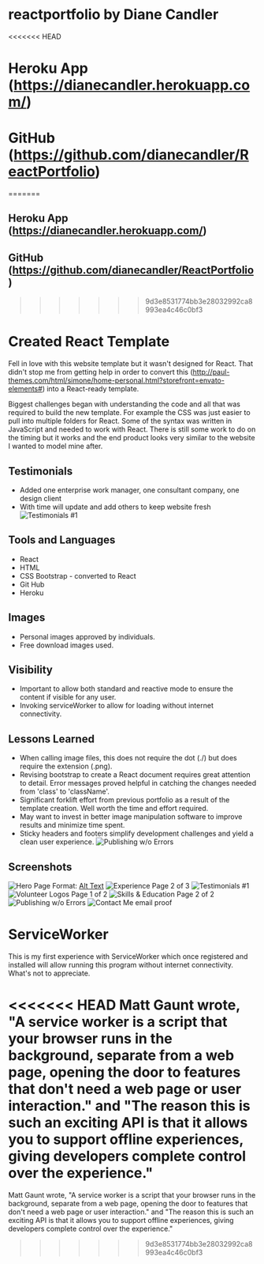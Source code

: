 # reactportfolio by Diane Candler

<<<<<<< HEAD
# Heroku App (https://dianecandler.herokuapp.com/)
# GitHub (https://github.com/dianecandler/ReactPortfolio)

=======
## Heroku App (https://dianecandler.herokuapp.com/)
## GitHub (https://github.com/dianecandler/ReactPortfolio)
>>>>>>> 9d3e8531774bb3e28032992ca8993ea4c46c0bf3

# Created React Template
Fell in love with this website template but it wasn't designed for React. That didn't stop me from getting help in order to convert this (http://paul-themes.com/html/simone/home-personal.html?storefront=envato-elements#) into a React-ready template.

Biggest challenges began with understanding the code and all that was required to build the new template. For example the CSS was just easier to pull into multiple folders for React. Some of the syntax was written in JavaScript and needed to work with React. There is still some work to do on the timing but it works and the end product looks very similar to the website I wanted to model mine after.

## Testimonials
* Added one enterprise work manager, one consultant company, one design client
* With time will update and add others to keep website fresh
![Testimonials #1](Ravi.png)

##  Tools and Languages
* React
* HTML
* CSS Bootstrap - converted to React
* Git Hub 
* Heroku

## Images
* Personal images approved by individuals.
* Free download images used.

## Visibility
* Important to allow both standard and reactive mode to ensure the content if visible for any user.
* Invoking serviceWorker to allow for loading without internet connectivity.

## Lessons Learned
* When calling image files, this does not require the dot (./) but does require the extension (.png).
* Revising bootstrap to create a React document requires great attention to detail.  Error messages proved helpful in catching the changes needed from 'class' to 'className'.
* Significant forklift effort from previous portfolio as a result of the template creation.  Well worth the time and effort required.
* May want to invest in better image manipulation software to improve results and minimize time spent.
* Sticky headers and footers simplify development challenges and yield a clean user experience.
![Publishing w/o Errors](img/noErrors.png)
## Screenshots
![Hero Page](/img/heroPage.png)
Format:  [Alt Text](url)
![Experience Page 2 of 3](/public/img/experience.png)
![Testimonials #1](/public/img/Ravi.png)
![Volunteer Logos Page 1 of 2](/public/img/volunteerLogos.png)
![Skills & Education Page 2 of 2](/public/img/skillsEdu.png)
![Publishing w/o Errors](/public/img/noErrors.png)
![Contact Me email proof](/public/img/ctcEmail.png)


# ServiceWorker
This is my first experience with ServiceWorker which once registered and installed will allow running this program without internet connectivity.  What's not to appreciate. 

<<<<<<< HEAD
Matt Gaunt wrote, "A service worker is a script that your browser runs in the background, separate from a web page, opening the door to features that don't need a web page or user interaction." and "The reason this is such an exciting API is that it allows you to support offline experiences, giving developers complete control over the experience."
=======
Matt Gaunt wrote, "A service worker is a script that your browser runs in the background, separate from a web page, opening the door to features that don't need a web page or user interaction." and "The reason this is such an exciting API is that it allows you to support offline experiences, giving developers complete control over the experience."
>>>>>>> 9d3e8531774bb3e28032992ca8993ea4c46c0bf3

